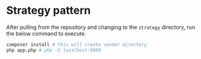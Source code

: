 # Strategy pattern
After pulling from the repository and changing to the `strategy` directory, run the below command to execute.

```sh
composer install # this will create vendor directory
php app.php # php -S localhost:9090
```
